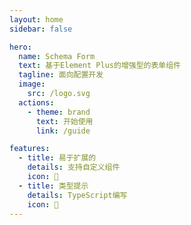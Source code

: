 ```yaml
---
layout: home
sidebar: false

hero:
  name: Schema Form
  text: 基于Element Plus的增强型的表单组件
  tagline: 面向配置开发
  image:
    src: /logo.svg
  actions:
    - theme: brand
      text: 开始使用
      link: /guide

features:
  - title: 易于扩展的
    details: 支持自定义组件
    icon: 👐
  - title: 类型提示
    details: TypeScript编写
    icon: 🦾
---
```

